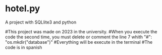 # hotel.py
A project with SQLlite3 and python

#This project was made on 2023 in the university. 
#When you execute the code the second time, you must delete or comment the line 7 whith "#": "os.mkdir("database")" 
#Everything will be execute in the terminal 
#The code is in spanish
